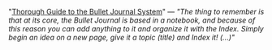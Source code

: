 "[Thorough Guide to the Bullet Journal System](https://www.tinyrayofsunshine.com/blog/bullet-journal-guide)"
&mdash; _"The thing to remember is that at its core,
the Bullet Journal is based in a notebook,
and because of this reason you can add anything to it and organize it with the Index.
Simply begin an idea on a new page, give it a topic (title) and Index it! (...)"_
